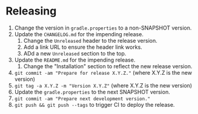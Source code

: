 Releasing
=========

1. Change the version in `gradle.properties` to a non-SNAPSHOT version.
2. Update the `CHANGELOG.md` for the impending release.
   1. Change the `Unreleased` header to the release version.
   2. Add a link URL to ensure the header link works.
   3. ADd a new `Unreleased` section to the top.
3. Update the `README.md` for the impending release.
   1. Change the "Installation" section to reflect the new release version.
4. `git commit -am "Prepare for release X.Y.Z."` (where X.Y.Z is the new version)
5. `git tag -a X.Y.Z -m "Version X.Y.Z"` (where X.Y.Z is the new version)
6. Update the `gradle.properties` to the next SNAPSHOT version.
7. `git commit -am "Prepare next development version."`
8. `git push && git push --tags` to trigger CI to deploy the release.
